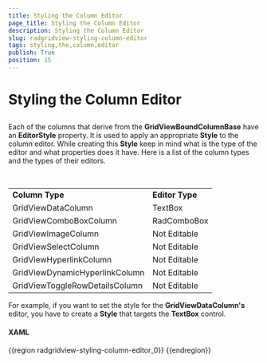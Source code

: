 ```yaml
---
title: Styling the Column Editor
page_title: Styling the Column Editor
description: Styling the Column Editor
slug: radgridview-styling-column-editor
tags: styling,the,column,editor
publish: True
position: 15
---
```


# Styling the Column Editor



## 

Each of the columns that derive from the __GridViewBoundColumnBase__ have an __EditorStyle__ property. It is used to apply an appropriate __Style__ to the column editor. While creating this __Style__ keep in mind what is the type of the editor and what properties does it have. Here is a list of the column types and the types of their editors.


<table> <tr><td><b>Column Type</b></td><td><b>Editor Type</b></td></tr><tr><td>GridViewDataColumn</td><td>TextBox</td></tr><tr><td>GridViewComboBoxColumn</td><td>RadComboBox</td></tr><tr><td>GridViewImageColumn</td><td>Not Editable</td></tr><tr><td>GridViewSelectColumn</td><td>Not Editable</td></tr><tr><td>GridViewHyperlinkColumn</td><td>Not Editable</td></tr><tr><td>GridViewDynamicHyperlinkColumn</td><td>Not Editable</td></tr><tr><td>GridViewToggleRowDetailsColumn</td><td>Not Editable</td></tr></table>

For example, if you want to set the style for the __GridViewDataColumn's__ editor, you have to create a __Style__ that targets the __TextBox__ control.

#### __XAML__

{{region radgridview-styling-column-editor_0}}
	<Style x:Key="TextBoxStyle"
	       TargetType="TextBox">
	    ...
	</Style>
	{{endregion}}


